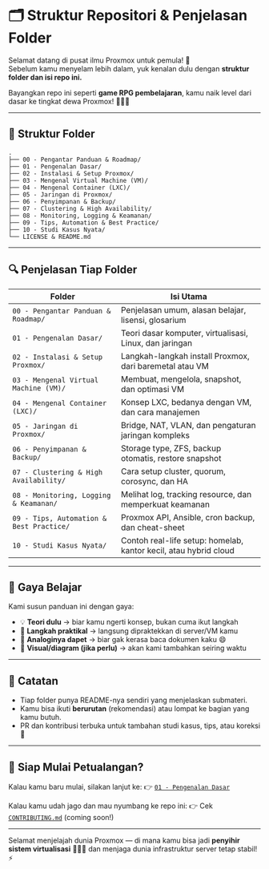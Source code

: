 # 🗂️ Struktur Repositori & Penjelasan Folder

Selamat datang di pusat ilmu Proxmox untuk pemula! 🎉  
Sebelum kamu menyelam lebih dalam, yuk kenalan dulu dengan **struktur folder dan isi repo ini.**

Bayangkan repo ini seperti **game RPG pembelajaran**, kamu naik level dari dasar ke tingkat dewa Proxmox! 🧙‍♂️🔥

---

## 📁 Struktur Folder

```plaintext
.
├── 00 - Pengantar Panduan & Roadmap/
├── 01 - Pengenalan Dasar/
├── 02 - Instalasi & Setup Proxmox/
├── 03 - Mengenal Virtual Machine (VM)/
├── 04 - Mengenal Container (LXC)/
├── 05 - Jaringan di Proxmox/
├── 06 - Penyimpanan & Backup/
├── 07 - Clustering & High Availability/
├── 08 - Monitoring, Logging & Keamanan/
├── 09 - Tips, Automation & Best Practice/
├── 10 - Studi Kasus Nyata/
└── LICENSE & README.md
````

---

## 🔍 Penjelasan Tiap Folder

| Folder                                   | Isi Utama                                                        |
| ---------------------------------------- | ---------------------------------------------------------------- |
| `00 - Pengantar Panduan & Roadmap/`      | Penjelasan umum, alasan belajar, lisensi, glosarium              |
| `01 - Pengenalan Dasar/`                 | Teori dasar komputer, virtualisasi, Linux, dan jaringan          |
| `02 - Instalasi & Setup Proxmox/`        | Langkah-langkah install Proxmox, dari baremetal atau VM          |
| `03 - Mengenal Virtual Machine (VM)/`    | Membuat, mengelola, snapshot, dan optimasi VM                    |
| `04 - Mengenal Container (LXC)/`         | Konsep LXC, bedanya dengan VM, dan cara manajemen                |
| `05 - Jaringan di Proxmox/`              | Bridge, NAT, VLAN, dan pengaturan jaringan kompleks              |
| `06 - Penyimpanan & Backup/`             | Storage type, ZFS, backup otomatis, restore snapshot             |
| `07 - Clustering & High Availability/`   | Cara setup cluster, quorum, corosync, dan HA                     |
| `08 - Monitoring, Logging & Keamanan/`   | Melihat log, tracking resource, dan memperkuat keamanan          |
| `09 - Tips, Automation & Best Practice/` | Proxmox API, Ansible, cron backup, dan cheat-sheet               |
| `10 - Studi Kasus Nyata/`                | Contoh real-life setup: homelab, kantor kecil, atau hybrid cloud |

---

## 🧭 Gaya Belajar

Kami susun panduan ini dengan gaya:

* 💡 **Teori dulu** → biar kamu ngerti konsep, bukan cuma ikut langkah
* 🔧 **Langkah praktikal** → langsung dipraktekkan di server/VM kamu
* 🔁 **Analoginya dapet** → biar gak kerasa baca dokumen kaku 😄
* 📸 **Visual/diagram (jika perlu)** → akan kami tambahkan seiring waktu

---

## 📌 Catatan

* Tiap folder punya README-nya sendiri yang menjelaskan submateri.
* Kamu bisa ikuti **berurutan** (rekomendasi) atau lompat ke bagian yang kamu butuh.
* PR dan kontribusi terbuka untuk tambahan studi kasus, tips, atau koreksi 🫶

---

## 🧪 Siap Mulai Petualangan?

Kalau kamu baru mulai, silakan lanjut ke:
👉 [`01 - Pengenalan Dasar`](../01%20-%20Pengenalan%20Dasar/README.md)

Kalau kamu udah jago dan mau nyumbang ke repo ini:
👉 Cek [`CONTRIBUTING.md`](CONTRIBUTING.md) (coming soon!)

---

Selamat menjelajah dunia Proxmox —
di mana kamu bisa jadi **penyihir sistem virtualisasi** 🧙‍♂️💾
dan menjaga dunia infrastruktur server tetap stabil! ⚡


